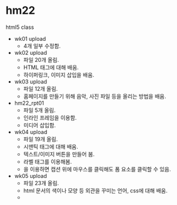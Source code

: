 # hm22
html5 class

- wk01 upload 
  - 4개 일부 수정함.
- wk02 upload
  - 파일 20개 올림.
  - HTML 태그에 대해 배움.
  - 하이퍼링크, 이미지 삽입을 배움.
- wk03 upload
  - 파일 12개 올림.
  - 홈페이지를 만들기 위해 음악, 사진 파일 등을 올리는 방법을 배움.
- hm22_rpt01
  - 파일 5개 올림.
  - 인라인 프레임을 이용함.
  - 미디어 삽입함.
- wk04 upload
  - 파일 19개 올림.
  - 시맨틱 태그에 대해 배움.
  - 텍스트/이미지 버튼을 만들어 봄.
  - 라벨 태그를 이용해봄.
  - <label>을 이용하면 캡션 위에 마우스를 클릭해도 폼 요소를 클릭할 수 있음.
- wk05 upload
  - 파일 23개 올림.
  - html 문서의 색이나 모양 등 외관을 꾸미는 언어, css에 대해 배움.
  - <style> 태그는 <head> 태그 내에서만 사용함
  - class 는 .으로 id 는 # 으로 시작하는 셀렉터임
  - 박스 모델은 콘텐츠, 패딩, 테두리, 여백으로 구성된 각 HTML 태그 요소를 하나의 박스로 다룸.
  - 배경을 만들 수 있음.
